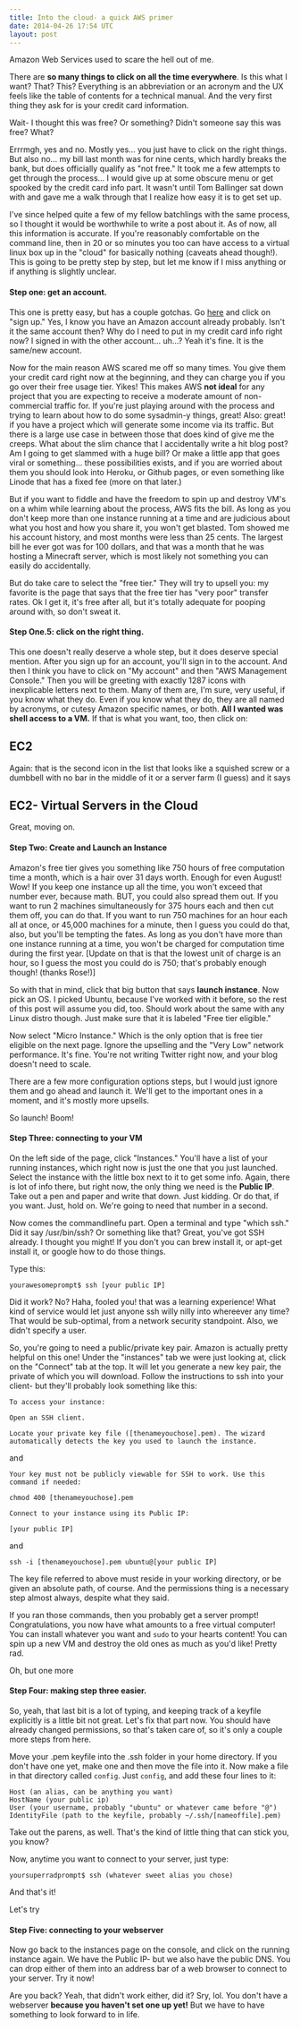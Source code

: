 ```yaml
---
title: Into the cloud- a quick AWS primer
date: 2014-04-26 17:54 UTC
layout: post
---
```


Amazon Web Services used to scare the hell out of me.

There are **so many things to click on all the time everywhere**. Is this what I want? That? This? Everything is an abbreviation or an acronym and the UX feels like the table of contents for a technical manual. And the very first thing they ask for is your credit card information.

Wait- I thought this was free? Or something? Didn't someone say this was free? What?

Errrmgh, yes and no. Mostly yes... you just have to click on the right things. But also no... my bill last month was for nine cents, which hardly breaks the bank, but does officially qualify as "not free." It took me a few attempts to get through the process... I would give up at some obscure menu or get spooked by the credit card info part. It wasn't until Tom Ballinger sat down with and gave me a walk through that I realize how easy it is to get set up.

I've since helped quite a few of my fellow batchlings with the same process, so I thought it would be worthwhile to write a post about it. As of now, all this information is accurate. If you're reasonably comfortable on the command line, then in 20 or so minutes you too can have access to a virtual linux box up in the "cloud" for basically nothing (caveats ahead though!). This is going to be pretty step by step, but let me know if I miss anything or if anything is slightly unclear.

<h4>Step one: get an account.</h4>

This one is pretty easy, but has a couple gotchas. Go [here](http://aws.amazon.com/) and click on "sign up." Yes, I know you have an Amazon account already probably. Isn't it the same account then? Why do I need to put in my credit card info right now? I signed in with the other account... uh...? Yeah it's fine. It is the same/new account.

Now for the main reason AWS scared me off so many times. You give them your credit card right now at the beginning, and they can charge you if you go over their free usage tier. Yikes! This makes AWS **not ideal** for any project that you are expecting to receive a moderate amount of non-commercial traffic for. If you're just playing around with the process and trying to learn about how to do some sysadmin-y things, great! Also: great! if you have a project which will generate some income via its traffic. But there is a large use case in between those that does kind of give me the creeps. What about the slim chance that I accidentally write a hit blog post? Am I going to get slammed with a huge bill? Or make a little app that goes viral or something... these possibilities exists, and if you  are worried about them you should look into Heroku, or Github pages, or even something like Linode that has a fixed fee (more on that later.)

But if you want to fiddle and have the freedom to spin up and destroy VM's on a whim while learning about the process, AWS fits the bill. As long as you don't keep more than one instance running at a time and are judicious about what you host and how you share it, you won't get blasted. Tom showed me his account history, and most months were less than 25 cents. The largest bill he ever got was for 100 dollars, and that was a month that he was hosting a Minecraft server, which is most likely not something you can easily do accidentally.

But do take care to select the "free tier." They will try to upsell you: my favorite is the page that says that the free tier has "very poor" transfer rates. Ok I get it, it's free after all, but it's totally adequate for pooping around with, so don't sweat it.

<h4>Step One.5: click on the right thing.</h4>

This one doesn't really deserve a whole step, but it does deserve special mention. After you sign up for an account, you'll sign in to the account. And then I think you have to click on "My account" and then "AWS Management Console." Then you will be greeting with exactly 1287 icons with inexplicable letters next to them. Many of them are, I'm sure, very useful, if you know what they do. Even if you know what they do, they are all named by acronyms, or cutesy Amazon specific names, or both. **All I wanted was shell access to a VM.** If that is what you want, too, then click on:

<h2>EC2</h2>

Again: that is the second icon in the list that looks like a squished screw or a dumbbell with no bar in the middle of it or a server farm (I guess) and it says

<h2>EC2- Virtual Servers in the Cloud</h2>

Great, moving on.

<h4>Step Two: Create and Launch an Instance</h4>

Amazon's free tier gives you something like 750 hours of free computation time a month, which is a hair over 31 days worth. Enough for even August! Wow! If you keep one instance up all the time, you won't exceed that number ever, because math. BUT, you could also spread them out. If you want to run 2 machines simultaneously for 375 hours each and then cut them off, you can do that. If you want to run 750 machines for an hour each all at once, or 45,000 machines for a minute, then I guess you could do that, also, but you'll be tempting the fates. As long as you don't have more than one instance running at a time, you won't be charged for computation time during the first year. [Update on that is that the lowest unit of charge is an hour, so I guess the most you could do is 750; that's probably enough though! (thanks Rose!)]

So with that in mind, click that big button that says **launch instance**. Now pick an OS. I picked Ubuntu, because I've worked with it before, so the rest of this post will assume you did, too. Should work about the same with any Linux distro though. Just make sure that it is labeled "Free tier eligible."

Now select "Micro Instance." Which is the only option that is free tier eligible on the next page. Ignore the upselling and the "Very Low" network performance. It's fine. You're not writing Twitter right now, and your blog doesn't need to scale.

There are a few more configuration options steps, but I would just ignore them and go ahead and launch it. We'll get to the important ones in a moment, and it's mostly more upsells.

So launch! Boom!

<h4>Step Three: connecting to your VM</h4>

On the left side of the page, click "Instances." You'll have a list of your running instances, which right now is just the one that you just launched. Select the instance with the little box next to it to get some info. Again, there is lot of info there, but right now, the only thing we need is the **Public IP**. Take out a pen and paper and write that down. Just kidding. Or do that, if you want. Just, hold on. We're going to need that number in a second.

Now comes the commandlinefu part. Open a terminal and type "which ssh." Did it say /usr/bin/ssh? Or something like that? Great, you've got SSH already. I thought you might! If you don't you can brew install it, or apt-get install it, or google how to do those things.

Type this:

```
yourawesomeprompt$ ssh [your public IP]
```

Did it work? No? Haha, fooled you! that was a learning experience! What kind of service would let just anyone ssh willy nilly into whereever any time? That would be sub-optimal, from a network security standpoint. Also, we didn't specify a user.

So, you're going to need a public/private key pair. Amazon is actually pretty helpful on this one! Under the "instances" tab we were just looking at, click on the "Connect" tab at the top. It will let you generate a new key pair, the private of which you will download. Follow the instructions to ssh into your client- but they'll probably look something like this:

```
To access your instance:

Open an SSH client.

Locate your private key file ([thenameyouchose].pem). The wizard automatically detects the key you used to launch the instance.
```

and

```
Your key must not be publicly viewable for SSH to work. Use this command if needed:

chmod 400 [thenameyouchose].pem

Connect to your instance using its Public IP:

[your public IP]
```

and

```
ssh -i [thenameyouchose].pem ubuntu@[your public IP]
```

The key file referred to above must reside in your working directory, or be given an absolute path, of course. And the permissions thing is a necessary step almost always, despite what they said.

If you ran those commands, then you probably get a server prompt! Congratulations, you now have what amounts to a free virtual computer! You can install whatever you want and `sudo` to your hearts content! You can spin up a new VM and destroy the old ones as much as you'd like! Pretty rad.

Oh, but one more

<h4>Step Four: making step three easier.</h4>

So, yeah, that last bit is a lot of typing, and keeping track of a keyfile explicitly is a little bit not great. Let's fix that part now. You should have already changed permissions, so that's taken care of, so it's only a couple more steps from here.

Move your .pem keyfile into the .ssh folder in your home directory. If you don't have one yet, make one and then move the file into it. Now make a file in that directory called `config`. Just `config`, and add these four lines to it:

```
Host (an alias, can be anything you want)
HostName (your public ip)
User (your username, probably "ubuntu" or whatever came before "@")
IdentityFile (path to the keyfile, probably ~/.ssh/[nameoffile].pem)
```

Take out the parens, as well. That's the kind of little thing that can stick you, you know?

Now, anytime you want to connect to your server, just type:

```
yoursuperradprompt$ ssh (whatever sweet alias you chose)
```

And that's it!

Let's try

<h4>Step Five: connecting to your webserver</h4>

Now go back to the instances page on the console, and click on the running instance again. We have the Public IP- but we also have the public DNS. You can drop either of them into an address bar of a web browser to connect to your server. Try it now!

Are you back? Yeah, that didn't work either, did it? Sry, lol. You don't have a webserver **because you haven't set one up yet!** But we have to have something to look forward to in life.
